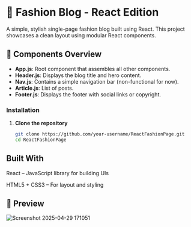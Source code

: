 # 🧵 Fashion Blog - React Edition

A simple, stylish single-page fashion blog built using React. This project showcases a clean layout using modular React components.

## 🧩 Components Overview
- **App.js**: Root component that assembles all other components.
- **Header.js**: Displays the blog title and hero content.
- **Nav.js**: Contains a simple navigation bar (non-functional for now).
- **Article.js**: List of posts.
- **Footer.js**: Displays the footer with social links or copyright.

### Installation

1. **Clone the repository**  
   ```bash
   git clone https://github.com/your-username/ReactFashionPage.git
   cd ReactFashionPage

##  Built With
React – JavaScript library for building UIs

HTML5 + CSS3 – For layout and styling

## 📸 Preview
![Screenshot 2025-04-29 171051](https://github.com/user-attachments/assets/77472a36-214d-414a-a27b-fb4265309908)

